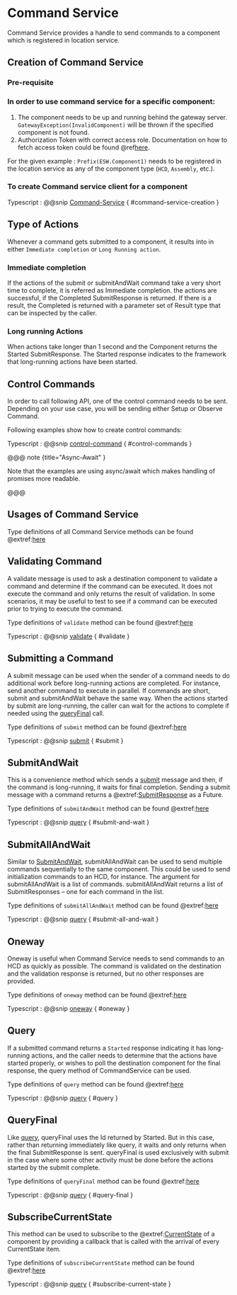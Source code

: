 # Command Service
Command Service provides a handle to send commands to a component which is registered in location service.

## Creation of Command Service

### Pre-requisite
### In order to use command service for a specific component:

  1. The component needs to be up and running behind the gateway server.
    `GatewayException(InvalidComponent)` will be thrown if the specified component is not found.
  2. Authorization Token with correct access role.
     Documentation on how to fetch access token could be found @ref[here](../aas/csw-aas-js.md).

For the given example : `Prefix(ESW.Component1)` needs to be registered in the location service as any of the component type (`HCD`, `Assembly`, etc.).

### To create Command service client for a component

Typescript
:   @@snip [Command-Service](../../../../example/src/documentation/command/CommandExamples.ts) { #command-service-creation }

## Type of Actions

Whenever a command gets submitted to a component, it results into in either `Immediate completion` or `Long Running action`.

###  Immediate completion
If the actions of the submit or submitAndWait command take a very short time to complete, it is referred as Immediate completion.
the actions are successful, if the Completed SubmitResponse is returned. If there is a result, the Completed is returned with a parameter set of Result type that can be inspected by the caller.

###  Long running Actions
When actions take longer than 1 second and the Component returns the Started SubmitResponse. The Started response indicates to the framework that long-running actions have been started.

## Control Commands
In order to call following API, one of the control command needs to be sent. Depending on your use case, you will be sending either Setup or Observe Command.

Following examples show how to create control commands:

Typescript
:   @@snip [control-command](../../../../example/src/documentation/command/CommandExamples.ts) { #control-commands }


@@@ note {title="Async-Await" }

Note that the examples are using async/await which makes handling of promises more readable.

@@@

## Usages of Command Service

Type definitions of all Command Service methods can be found @extref:[here](ts-docs:interfaces/clients.commandservice.html)

## Validating Command

A validate message is used to ask a destination component to validate a command and determine if the command can be executed. It does not execute the command and only returns the result of validation. In some scenarios, it may be useful to test to see if a command can be executed prior to trying to execute the command.

Type definitions of `validate` method can be found @extref:[here](ts-docs:interfaces/clients.commandservice.html#validate)

Typescript
:   @@snip [validate](../../../../example/src/documentation/command/CommandExamples.ts) { #validate }

## Submitting a Command

A submit message can be used when the sender of a command needs to do additional work before long-running actions are completed. For instance, send another command to execute in parallel. If commands are short, submit and submitAndWait behave the same way. When the actions started by submit are long-running, the caller can wait for the actions to complete if needed using the [queryFinal](#queryfinal) call.

Type definitions of `submit` method can be found @extref:[here](ts-docs:interfaces/clients.commandservice.html#submit)

Typescript
:   @@snip [submit](../../../../example/src/documentation/command/CommandExamples.ts) { #submit }

## SubmitAndWait

This is a convenience method which sends a [submit](#submit) message and then, if the command is long-running, it waits for final completion. Sending a submit message with a command returns a @extref:[SubmitResponse](ts-docs:modules/models.html#submitresponse) as a Future.

Type definitions of `submitAndWait` method can be found @extref:[here](ts-docs:interfaces/clients.commandservice.html#submitandwait)

Typescript
:   @@snip [query](../../../../example/src/documentation/command/CommandExamples.ts) { #submit-and-wait }

## SubmitAllAndWait

Similar to [SubmitAndWait](#submitandwait), submitAllAndWait can be used to send multiple commands sequentially to the same component. This could be used to send initialization commands to an HCD, for instance. The argument for submitAllAndWait is a list of commands. submitAllAndWait returns a list of SubmitResponses – one for each command in the list.

Type definitions of `submitAllAndWait` method can be found @extref:[here](ts-docs:interfaces/clients.commandservice.html#submitallandwait)

Typescript
:   @@snip [query](../../../../example/src/documentation/command/CommandExamples.ts) { #submit-all-and-wait }


## Oneway

Oneway is useful when Command Service needs to send commands to an HCD as quickly as possible. The command is validated on the destination and the validation response is returned, but no other responses are provided.

Type definitions of `oneway` method can be found @extref:[here](ts-docs:interfaces/clients.commandservice.html#oneway)

Typescript
:   @@snip [oneway](../../../../example/src/documentation/command/CommandExamples.ts) { #oneway }

## Query

If a submitted command returns a `Started` response indicating it has long-running actions, and the caller needs to determine that the actions have started properly, or wishes to poll the destination component for the final response, the query method of CommandService can be used.

Type definitions of `query` method can be found @extref:[here](ts-docs:interfaces/clients.commandservice.html#query)

Typescript
:   @@snip [query](../../../../example/src/documentation/command/CommandExamples.ts) { #query }

## QueryFinal

Like [query](#query), queryFinal uses the Id returned by Started. But in this case, rather than returning immediately like query, it waits and only returns when the final SubmitResponse is sent. queryFinal is used exclusively with submit in the case where some other activity must be done before the actions started by the submit complete.

Type definitions of `queryFinal` method can be found @extref:[here](ts-docs:interfaces/clients.commandservice.html#queryfinal)

Typescript
:   @@snip [query](../../../../example/src/documentation/command/CommandExamples.ts) { #query-final }

## SubscribeCurrentState

This method can be used to subscribe to the @extref:[CurrentState](ts-docs:classes/models.currentstate.html) of a component by providing a callback that is called with the arrival of every CurrentState item.

Type definitions of `subscribeCurrentState` method can be found @extref:[here](ts-docs:interfaces/clients.commandservice.html#subscribecurrentstate)

Typescript
:   @@snip [query](../../../../example/src/documentation/command/CommandExamples.ts) { #subscribe-current-state }
